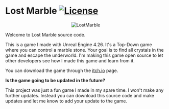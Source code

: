 # Lost Marble [![License](https://img.shields.io/github/license/AmirrezaPayandeh/LostMarble?color=0000ff&style=flat-square)](https://github.com/AmirrezaPayandeh/LostMarble/blob/master/LICENSE)

<div align="center">

![LostMarble](/Content/Splash/Splash.png?raw=true "LostMarble")
  
</div>

Welcome to Lost Marble source code.

This is a game I made with Unreal Engine 4.26. It's a Top-Down game where you can control a marble stone. Your goal is to find all crystals in the game and escape the underworld. I'm making this game open source to let other developers see how I made this game and learn from it.

You can download the game through the [itch.io](https://amirrezapayandeh.itch.io/lost-marble) page.

**Is the game going to be updated in the future?**

This project was just a fun game I made in my spare time. I won't make any further updates. Instead you can download this source code and make updates and let me know to add your update to the game.
